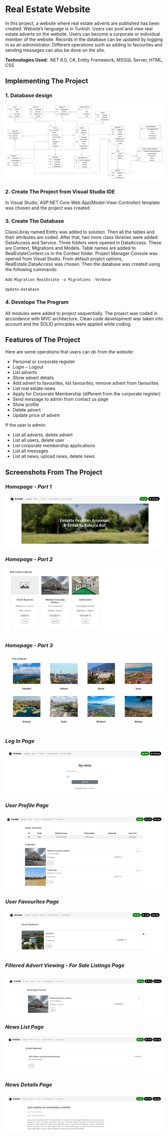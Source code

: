 # Real Estate Website
In this project, a website where real estate adverts are published has been created. Website’s language is in Turkish. Users can post and view real estate adverts on the website. Users can become a corporate or individual member of the website. Records in the database can be updated by logging in as an administrator. Different operations such as adding to favourites and sending messages can also be done on the site.

**Technologies Used:** .NET 6.0, C#, Entity Framework, MSSQL Server, HTML, CSS
## Implementing The Project
### 1. Database design
![database-ER](./Readme%20Images/databaseER.png)
### 2.	Create The Project from Visual Studio IDE
   
In Visual Studio, ASP.NET Core Web App(Model-View-Controller) template was chosen and the project was created.

### 3.	Create The Database

ClassLibray named Entity was added to solution. Then all the tables and their attributes are coded. 
After that, two more class libraries were added: DataAccess and Service. Three folders were opened in DataAccess. These are Context, Migrations and Models. Table names are added to RealEstateContext.cs in the Context folder. 
Project Manager Console was opened from Visual Studio. From default project options, RealEstate.DataAccess was chosen. Then the database was created using the following commands:

`Add-Migration RealEstate -o Migrations -Verbose`

`Update-Database`



### 4.	Develope The Program
   
All modules were added to project sequentially. The project was coded in accordance with MVC architecture. Clean code development was taken into account and the SOLID principles were applied while coding.

## Features of The Project
Here are some operations that users can do from the website:
- Personal or corporate register
- Login – Logout
- List adverts
- Show advert details
- Add advert to favourites, list favourites, remove advert from favourites
- List real estate news
- Apply for Corporate Membership (different from the corporate register)
- Send message to admin from contact us page
- Show profile
- Delete advert
- Update price of advert
  
If the user is admin:
- List all adverts, delete advert
- List all users, delete user
- List corporate membership applications
- List all messages
- List all news, upload news, delete news

## Screenshots From The Project
### *Homepage - Part 1*
![image-1](./Readme%20Images/mainpage1.png)

### *Homepage - Part 2*
![image-2](./Readme%20Images/mainpage2.png)

### *Homepage - Part 3*
![image-3](./Readme%20Images/mainpage3.png)

### *Log In Page*
![image-4](./Readme%20Images/loginpage.png)

### *User Profile Page*
![image-5](./Readme%20Images/profilepage.png)

### *User Favourites Page*
![image-6](./Readme%20Images/favouritespage.png)

### *Filtered Advert Viewing - For Sale Listings Page*
![image-7](./Readme%20Images/filteredadverts.png)

### *News List Page*
![image-8](./Readme%20Images/newspage.png)

### *News Details Page*
![image-9](./Readme%20Images/newsdetails.png)

